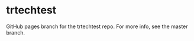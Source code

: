 trtechtest
==========

GitHub pages branch for the trtechtest repo. For more info, see the master branch.
